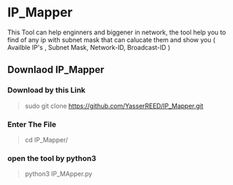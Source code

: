 # IP_Mapper
This Tool can help enginners and biggener in network, the tool help you to find of any ip with subnet mask that can calucate them and show you ( Availble IP's , Subnet Mask, Network-ID, Broadcast-ID )


## Downlaod IP_Mapper

### Download by this Link
> sudo git clone https://github.com/YasserREED/IP_Mapper.git 

### Enter The File
> cd IP_Mapper/

### open the tool by python3
> python3 IP_MApper.py


